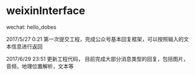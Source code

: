 # weixinInterface
wechat: hello_dobes


2017/5/27 0:21 第一次提交工程，完成公众号基本回复框架，可以按照输入的文本信息进行返回

2017/6/29 23:51 更新工程代码， 目前完成大部分消息类型的回复，包括图片，音频，地理位置解析，文本等
